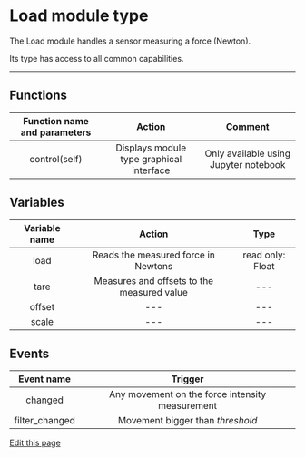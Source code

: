 # Load module type

The Load module handles a sensor measuring a force (Newton).

Its type has access to all common capabilities.

----
## Functions

| **Function name and parameters** | **Action** | **Comment** |
| :---: | :---: | :---: |
| control(self) | Displays module type graphical interface | Only available using Jupyter notebook |

## Variables

| **Variable name** | **Action** | **Type** |
|:---:|:---:|:---:|
| load | Reads the measured force in Newtons | read only: Float |
| tare | Measures and offsets to the measured value | --- |
| offset | --- | --- |
| scale | --- | --- |

## Events

| **Event name** | **Trigger** |
|:---:|:---:|
| changed | Any movement on the force intensity measurement |
| filter_changed | Movement bigger than *threshold* |

<div class="cust_edit_page"><a href="https://{{gh_path}}{{modules_path}}/load.md">Edit this page</a></div>
